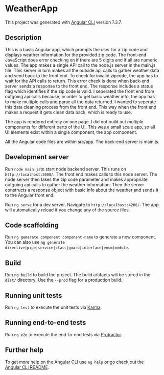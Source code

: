 # WeatherApp

This project was generated with [Angular CLI](https://github.com/angular/angular-cli) version 7.3.7.

## Description

This is a basic Angular app, which prompts the user for a zip code and displays weather information for the provided zip code.
The front-end JavaScript does error checking on if there are 5 digits and if all are numeric values. The app makes a single API call to the node.js server in the main.js file. This server in turn makes all the outside api calls to gather weather data and send back to the front end. To check for invalid zipcode, the app has to wait for the API calls to return. This error check is done when back-end server sends a response to the front end. The response includes a status flag which identifies if the zip code is valid. I seperated the front end from outgoing api calls because, in order to get basic weather info, the app has to make multiple calls and parse all the data returned. I wanted to seperate this data cleaning process from the front end. This way when the front end makes a request it gets clean data back, which is ready to use.

The app is rendered entirely on one page. I did not build out multiple components for different parts of the UI. This was a small scale app, so all UI elements exist within a single component, the app component.

All the Angular code files are within src/app.
The back-end server is main.js.

## Development server

Run `node main.js`to start node backend server. This runs on `http://localhost:3000/`. The front end makes calls to this node server. The node server then takes the zip code parameter and makes appropriate outgoing api calls to gather the weather information. Then the server constructs a response object with basic info about the weather and sends it to the Angular front end.

Run `ng serve` for a dev server. Navigate to `http://localhost:4200/`. The app will automatically reload if you change any of the source files.


## Code scaffolding

Run `ng generate component component-name` to generate a new component. You can also use `ng generate directive|pipe|service|class|guard|interface|enum|module`.

## Build

Run `ng build` to build the project. The build artifacts will be stored in the `dist/` directory. Use the `--prod` flag for a production build.

## Running unit tests

Run `ng test` to execute the unit tests via [Karma](https://karma-runner.github.io).

## Running end-to-end tests

Run `ng e2e` to execute the end-to-end tests via [Protractor](http://www.protractortest.org/).

## Further help

To get more help on the Angular CLI use `ng help` or go check out the [Angular CLI README](https://github.com/angular/angular-cli/blob/master/README.md).
